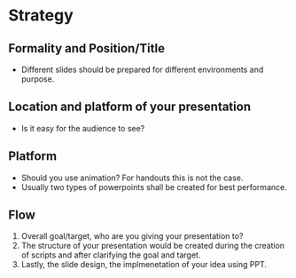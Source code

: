 # Strategy
## Formality and Position/Title
- Different slides should be prepared for different environments and purpose.

## Location and platform of your presentation
- Is it easy for the audience to see?

## Platform
- Should you use animation? For handouts this is not the case.
- Usually two types of powerpoints shall be created for best performance.

## Flow
1. Overall goal/target, who are you giving your presentation to?
2. The structure of your presentation would be created during the creation of scripts and after clarifying the goal and target.
3. Lastly, the slide design, the implmenetation of your idea using PPT.
